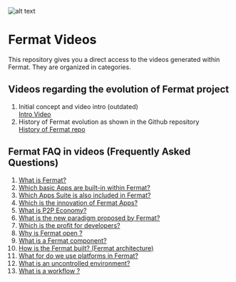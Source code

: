 ![alt text](https://github.com/bitDubai/media-kit/blob/master/MediaKit/Fermat%20Branding/Fermat%20Logotype/Fermat_Logo_3D.png "Fermat Logo")

# Fermat Videos

This repository gives you a direct access to the videos generated within Fermat.
They are organized in categories.

## Videos regarding the evolution of Fermat project
1. Initial concept and video intro (outdated) <br> [Intro Video](https://youtu.be/bLiqhTrEWMU)
2. History of Fermat evolution as shown in the Github repository<br>[History of Fermat repo](https://www.youtube.com/watch?v=86m88YG1Mxk)

## Fermat FAQ in videos (Frequently Asked Questions)
1. [What is Fermat?](https://www.youtube.com/watch?v=Fq8VYBJtzsw)
2. [Which basic Apps are built-in within Fermat?](https://www.youtube.com/watch?v=7WT5S4u8Ck0)
3. [Which Apps Suite is also included in Fermat?](https://www.youtube.com/watch?v=BhSkCN0CBGM)
4. [Which is the innovation of Fermat Apps?](https://www.youtube.com/watch?v=0Cx8MP1Llzk)
5. [What is P2P Economy?](https://www.youtube.com/watch?v=r6EMIU_ELFI)
6. [What is the new paradigm proposed by Fermat?](https://www.youtube.com/watch?v=Nbo_YG_M95M)
7. [Which is the profit for developers?](https://www.youtube.com/watch?v=244MuvMaXaQ)
8. [Why is Fermat open ?](https://www.youtube.com/watch?v=ZYQAWFE1Pt4)
9. [What is a Fermat component?](https://www.youtube.com/watch?v=cEQgfO1NICM)
10. [How is the Fermat built? (Fermat architecture)](https://www.youtube.com/watch?v=IZRMRsMAP7I)
11. [What for do we use platforms in Fermat?](https://www.youtube.com/watch?v=XxjSQJOJyQ0)
12. [What is an uncontrolled environment?](https://www.youtube.com/watch?v=Igt2COlhDWo)
13. [What  is a workflow ?](https://www.youtube.com/watch?v=DyUmHkQiYMs)



